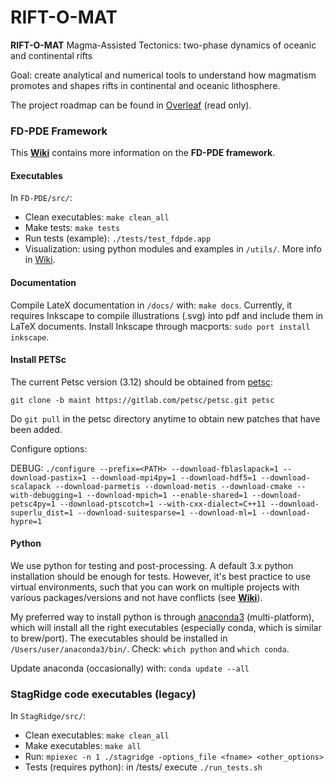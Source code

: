 # RIFT-O-MAT

**RIFT-O-MAT**
Magma-Assisted Tectonics: two-phase dynamics of oceanic and continental rifts

Goal: create analytical and numerical tools to understand how magmatism promotes and shapes rifts in continental and oceanic lithosphere.

The project roadmap can be found in [Overleaf](https://www.overleaf.com/read/hsrcbxxxspsh) (read only). 

### FD-PDE Framework

This **[Wiki](https://adina@bitbucket.org/adina/rift-o-mat.git/wiki)** contains more information on the **FD-PDE framework**. 

#### Executables
In `FD-PDE/src/`:
- Clean executables: `make clean_all`
- Make tests: `make tests`
- Run tests (example): `./tests/test_fdpde.app`
- Visualization: using python modules and examples in `/utils/`. More info in [Wiki](https://adina@bitbucket.org/adina/rift-o-mat.git/wiki).

#### Documentation
Compile LateX documentation in `/docs/` with: `make docs`. Currently, it requires Inkscape to compile illustrations (.svg) into pdf and include them in LaTeX documents. Install Inkscape through macports: `sudo port install inkscape`.

#### Install PETSc

The current Petsc version (3.12) should be obtained from [petsc](https://gitlab.com/petsc/petsc.git):

`git clone -b maint https://gitlab.com/petsc/petsc.git petsc`

Do `git pull` in the petsc directory anytime to obtain new patches that have been added.

Configure options:

DEBUG:
`./configure --prefix=<PATH> --download-fblaslapack=1 --download-pastix=1 --download-mpi4py=1 --download-hdf5=1 --download-scalapack --download-parmetis --download-metis --download-cmake --with-debugging=1 --download-mpich=1 --enable-shared=1 --download-petsc4py=1 --download-ptscotch=1 --with-cxx-dialect=C++11 --download-superlu_dist=1 --download-suitesparse=1 --download-ml=1 --download-hypre=1`

#### Python

We use python for testing and post-processing. A default 3.x python installation should be enough for tests. However, it's best practice to use virtual environments, such that you can work on multiple projects with various packages/versions and not have conflicts (see **[Wiki](https://adina@bitbucket.org/adina/rift-o-mat.git/wiki)**).

My preferred way to install python is through [anaconda3](https://www.anaconda.com) (multi-platform), which will install all the right executables (especially conda, which is similar to brew/port). The executables should be installed in `/Users/user/anaconda3/bin/`. Check: `which python`
and `which conda`.

Update anaconda (occasionally) with: `conda update --all`

### StagRidge code executables (legacy)
In `StagRidge/src/`:

- Clean executables: `make clean_all`
- Make executables: `make all`
- Run: `mpiexec -n 1 ./stagridge -options_file <fname> <other_options>`
- Tests (requires python): in /tests/ execute `./run_tests.sh`

